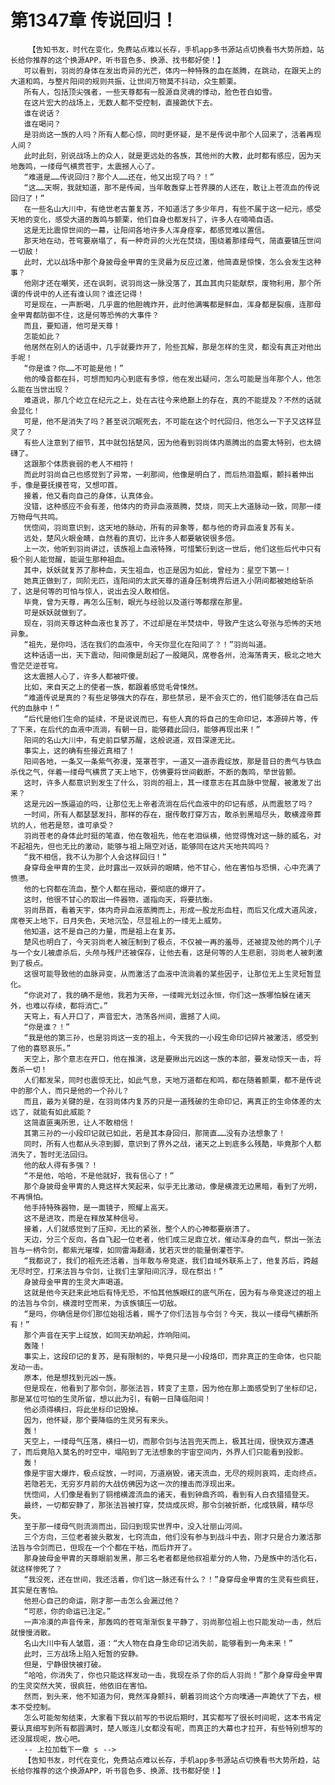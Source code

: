 # 第1347章 传说回归！
        【告知书友，时代在变化，免费站点难以长存，手机app多书源站点切换看书大势所趋，站长给你推荐的这个换源APP，听书音色多、换源、找书都好使！】
       可以看到，羽尚的身体在发出奇异的光芒，体内一种特殊的血在蒸腾，在跳动，在跟天上的大道和鸣，与整片阳间的规则共振，让世间万物莫不抖动，众生颤栗。
       所有人，包括顶尖强者，一些天尊都有一股源自灵魂的悸动，脸色苍白如雪。
       在这片宏大的战场上，无数人都不受控制，直接跪伏下去。
       谁在说话？
       谁在喝问？
       是羽尚这一族的人吗？所有人都心惊，同时更怀疑，是不是传说中那个人回来了，活着再现人间？
       此时此刻，别说战场上的众人，就是更远处的各族，其他州的大教，此时都有感应，因为天地轰鸣，一缕母气横贯苍宇，太震撼人心了。
       “难道是……传说回归？那个人……还在，他又出现了吗？！”
       “这……天啊，我就知道，那不是传闻，当年敢轰穿上苍界膜的人还在，敢让上苍流血的传说回归了！”
       在一些名山大川中，有绝世老古董复苏，不知道活了多少年月，有些不属于这一纪元，感受天地的变化，感受大道的轰鸣与颤栗，他们自身也都发抖了，许多人在喃喃自语。
       这是无比震惊世间的一幕，让阳间各地许多人浑身痉挛，都感觉难以置信。
       那天地在动，苍穹要崩塌了，有一种奇异的火光在焚烧，围绕着那缕母气，简直要镇压世间一切敌！
       此时，尤以战场中那个身披母金甲胄的生灵最为反应过激，他简直是惊悚，怎么会发生这种事？
       他刚才还在嘲笑，还在讽刺，说羽尚这一脉没落了，其血其肉只能献祭，废物利用，那个所谓的传说中的人还有谁认同？谁还记得！
       可是现在，一声断喝，几乎震的他胆魄炸开，此时他满嘴都是鲜血，浑身都是裂痕，连那母金甲胄都防御不住，这是何等恐怖的大事件？
       而且，要知道，他可是天尊！
       怎能如此？
       他居然在别人的话语中，几乎就要炸开了，险些瓦解，那是怎样的生灵，都没有真正对他出手呢！
       “你是谁？你……不可能是他！”
       他的嗓音都在抖，可想而知内心到底有多惊，他在发出疑问，怎么可能是当年那个人，他怎么能在当世出现？
       难道说，那几个屹立在纪元之上，处在古往今来绝巅上的存在，真的不能提及？不然的话就会显化！
       可是，他不是消失了吗？甚至说沉眠死去，不可能在这个时代回归，他怎么一下子又这样显灵了？
       有些人注意到了细节，其中就包括楚风，因为他看到羽尚体内蒸腾出的血雾太特别，也太磅礴了。
       这跟那个体质衰弱的老人不相符！
       而此时羽尚自己也感觉到了异常，一刹那间，他像是明白了，而后热泪盈眶，颤抖着伸出手，像是要抚摸苍穹，又想叩首。
       接着，他又看向自己的身体，认真体会。
       没错，这种感应不会有差，他体内的奇异血液蒸腾，焚烧，同天上大道脉动一致，同那一缕万物母气共鸣。
       恍惚间，羽尚意识到，这天地的脉动，所有的异象等，都与他的奇异血液复苏有关。
       远处，楚风火眼金睛，自然看的真切，比许多人都要敏锐很多倍。
       上一次，他听到羽尚讲过，该族祖上血液特殊，可惜繁衍到这一世后，他们这些后代中只有极个别人能觉醒，能诞生那种祖血。
       其中，妖妖就复苏了那种血，天生祖血，也正是因为如此，曾经为：星空下第一！
       她真正做到了，同阶无匹，连阳间的太武天尊的道身压制境界后进入小阴间都被她给斩杀了，这是何等的可怕与惊人，说出去没人敢相信。
       毕竟，曾为天尊，再怎么压制，眼光与经验以及道行等都摆在那里。
       可是妖妖就做到了。
       现在，羽尚天尊这种血液也复苏了，不过却是在半焚烧中，导致产生这么夸张与恐怖的天地异象。
       “祖先，是你吗，活在我们的血液中，今天你显化在阳间了？！”羽尚叫道。
       这种话语一出，天下震动，阳间像是刮起了一股飓风，席卷各州，沧海荡青天，极北之地大雪茫茫逆苍穹。
       这太震撼人心了，许多人都被吓傻。
       比如，来自天之上的使者一族，都跟着感觉毛骨悚然。
       “难道传说是真的？有些足够强大的存在，那些禁忌，是不会灭亡的，他们能够活在自己后代的血脉中！”
       “后代是他们生命的延续，不是说说而已，有些人真的将自己的生命印记，本源碎片等，传了下来，在后代的血液中流淌，有朝一日，能够藉此回归，能够再现出来！”
       阳间的名山大川中，有史前巨擘苏醒，这般说道，双目深邃无比。
       事实上，这的确有些接近真相了！
       阳间各地，一条又一条紫气弥漫，笼罩苍宇，一道又一道赤霞绽放，那是昔日的贵气与铁血杀伐之气，伴着一缕母气横贯了天上地下，仿佛要将世间截断，不断的轰鸣，举世皆颤。
       这时，许多人都意识到发生了什么，羽尚的祖上，其一缕意志在其血脉中觉醒，被激发了出来？
       这是元凶一族逼迫的吗，让那位无上帝者流淌在后代血液中的印记有感，从而震怒了吗？
       一时间，所有人都瑟瑟发抖，那样的存在，据传敢打穿万古，敢杀到黑暗尽头，敢横渡帝葬坑的人，他若是怒，谁可承受？
       羽尚苍老的身体此时挺的笔直，他在敬祖先，他在老泪纵横，他觉得愧对这一脉的威名，对不起祖先，但也无比的激动，能够与祖上隔空对话，能够同在这片天地共鸣吗？
       “我不相信，我不认为那个人会这样回归！”
       身穿母金甲胄的生灵，此时露出一双妖异的眼睛，他不甘心，他在害怕与恐惧，心中充满了愤懑。
       他的七窍都在流血，整个人都在摇动，要彻底的爆开了。
       这时，他很不甘心的取出一件器物，遥指向天，将要抗衡。
       羽尚昂首，看着天宇，体内奇异血液蒸腾而上，形成一股龙形血柱，而后又化成大道风波，席卷天上地下，日月失色，天地沉坠，尽显祖上的一缕无上威势。
       他知道，这不是自己的力量，而是祖上在复苏。
       楚风也明白了，今天羽尚老人被压制到了极点，不仅被一再的羞辱，还被提及他的两个儿子与一个女儿被虐杀后，头颅与残尸还被保存，让他去看，这是何等的人生悲剧，羽尚老人被刺激到了极点。
       这很可能导致他的血脉异变，从而激活了血液中流淌着的某些因子，让那位无上生灵短暂显化。
       “你说对了，我的确不是他，我若为天帝，一缕眸光划过永恒，你们这一族哪怕躲在诸天外，也难以存续，都将消亡。”
       天穹上，有人开口了，声音宏大，浩荡各州间，震撼了人间。
       “你是谁？！”
       “我是他的第三孙，也是羽尚这一支的祖上，今天我的一小段生命印记碎片被激活，感受到了他的喜怒哀乐。”
       天空上，那个意志在开口，他在推演，这是要揪出元凶这一族的本部，要发动惊天一击，将轰杀一切！
       人们都发呆，同时也震惊无比，如此气息，天地万道都在和鸣，都在随着颤栗，都不是传说中的那个人，而只是他的一个孙儿？
       而且，最为关键的是，在羽尚体内复苏的只是一道残破的生命印记，离真正的生命体差的太远了，就能有如此威能？
       这简直匪夷所思，让人不敢相信！
       其第三孙的一小段印记就已如此，若是其本身回归，那简直……没有办法想象了！
       同时，所有人也都从头凉到脚，意识到了界外之战，诸天之上到底多么残酷，毕竟那个人都消失了，暂时无法回归。
       他的敌人得有多强？！
       “不是他，哈哈，不是他就好，我有信心了！”
       那个身披母金甲胄的人竟这样大笑起来，似乎无比激动，像是横渡无边黑暗，看到了光明，不再惧怕。
       他手持特殊器物，是一面镜子，照耀上高天。
       这不是进攻，而是在释放某种信号。
       接着，人们就感觉到了压抑，无比的紧张，整个人的心神都要崩溃了。
       天边，分三个反向，各自飞起一位老者，他们成三足鼎立状，催动浑身的血气，祭出一张法旨与一柄令剑，都紫光璀璨，如同雷海翻涌，犹若灭世的能量倒灌苍宇。
       “我都说了，我们的祖先还活着，当年敢与帝竞逐，我们自域外联系上了，他复苏后，跨越无尽时空，打来法旨与令剑，让我们主掌阳间沉浮，现在祭出！”
       身披母金甲胄的生灵大声喝道。
       这就是他今天赶来此地后有恃无恐，不怕其他族眼红的底气所在，因为有与帝竞逐过的祖上的法旨与令剑，横渡时空而来，为该族镇压一切敌。
       “是吗，你确信是你们那位始祖活着，赐予了你们法旨与令剑？今天，我以一缕母气横断所有！”
       那个声音在天宇上绽放，如同天劫响起，炸响阳间。
       轰隆！
       事实上，这段印记的复苏，是有限制的，毕竟只是一小段烙印，而非真正的生命体，也只能发动一击。
       原本，他是想找到元凶一族。
       但是现在，他看到了那令剑，那张法旨，转变了主意，因为他在那上面感受到了坐标印记，那是某位可怕的生灵所留，想以此为引，有朝一日降临阳间！
       他必须得横扫，将此坐标印记毁掉。
       因为，他怀疑，那个要降临的生灵另有来头。
       轰！
       天空上，一缕母气压落，横扫一切，而那令剑与法旨兜天而上，极其壮阔，很快双方遭遇了，而后竟陷入莫名的时空中，塌陷到了无法想象的宇宙空间内，外界人们只能看到投影。
       轰！
       像是宇宙大爆炸，极点绽放，一时间，万道崩毁，诸天流血，无尽的规则哀鸣，走向终点。
       若隐若无，无穷岁月前的大战仿佛因为这一次的撞击而浮现出来。
       恍惚间，人们像是看到了铜棺横渡流血的诸天，看到钟鼎齐鸣，看到有人白衣猎猎登天。
       最终，一切都安静了，那张法旨被打穿，焚烧成灰烬，那令剑被折断，化成铁屑，精华尽失。
       至于那一缕母气则流淌而出，回归到现实世界中，没入壮丽山河间。
       三个方向，三位老者披头散发，七窍流血，他们没有参与到战斗中去，刚才只是合力激活那法旨与令剑而已，但现在一个个都在干枯，而后炸开了。
       那身披母金甲胄的天尊眼前发黑，那三名老者都是他叔祖辈分的人物，乃是族中的活化石，就这样惨死了？
       “我没死，还在世间，我还活着，你们这一脉还有什么？！”身穿母金甲胄的生灵有些疯狂，其实是在害怕。
       他担心自己的命运，刚才那一击怎么会漏过他？
       “可悲，你的命运已注定。”
       一声冷漠的声音传来，那轰鸣的苍穹渐渐恢复平静了，羽尚那位祖上也只能发动一击，然后就慢慢消散。
       名山大川中有人皱眉，道：“大人物在自身生命印记消失前，能够看到一角未来！”
       此时，三方战场上陷入短暂的安静。
       但是，宁静很快被打破。
       “哈哈，你消失了，你也只能这样发动一击，我现在杀了你的后人羽尚！”那个身穿母金甲胄的生灵突然大笑，很疯狂，他依旧在害怕。
       然而，到头来，他不知道为何，竟然浑身颤抖，朝着羽尚这个方向噗通一声跪伏了下去，根本不受控制。
       怎么可能匆匆结束，大家看下我以前写的书说后期时，其实都写了很长时间呢，这本书肯定要认真细写到所有都圆满时，楚人贩连儿女都没有呢，而真正的大幕也才拉开，有些特别想写的还没展现呢，放心吧。
       -- 上拉加载下一章 s -->
       【告知书友，时代在变化，免费站点难以长存，手机app多书源站点切换看书大势所趋，站长给你推荐的这个换源APP，听书音色多、换源、找书都好使！】
